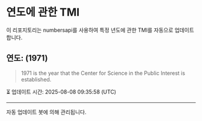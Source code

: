 
# 연도에 관한 TMI

이 리포지토리는 numbersapi를 사용하여 특정 년도에 관한 TMI를 자동으로 업데이트합니다.

## 연도: (1971)
> 1971 is the year that the Center for Science in the Public Interest is established.

⏳ 업데이트 시간: 2025-08-08 09:35:58 (UTC)

---
자동 업데이트 봇에 의해 관리됩니다.
